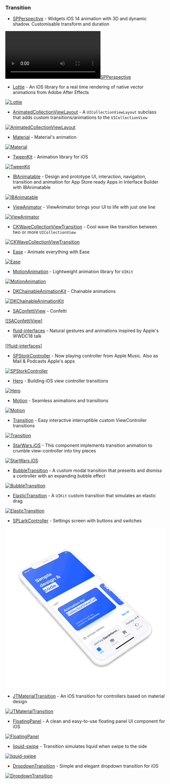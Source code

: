 ### Transition

* [SPPerspective](https://github.com/ivanvorobei/SPPerspective) - Widgets iOS 14 animation with 3D and dynamic shadow. Customisable transform and duration

[![SPPerspective](https://cdn.ivanvorobei.by/github/spperspective/preview.mov)](https://github.com/ivanvorobei/SPPerspective)

* [Lottie](https://github.com/airbnb/lottie-ios) - An iOS library for a real time rendering of native vector animations from Adobe After Effects

[![Lottie](https://raw.githubusercontent.com/airbnb/lottie-ios/master/_Gifs/Examples2.gif)](https://github.com/airbnb/lottie-ios)

* [AnimatedCollectionViewLayout](https://github.com/KelvinJin/AnimatedCollectionViewLayout) - A `UICollectionViewLayout` subclass that adds custom transitions/animations to the `UICollectionView`

[![AnimatedCollectionViewLayout](https://camo.githubusercontent.com/7b304623ffbb82b31d5c6ee02e03fffdc1d9bb84/687474703a2f2f692e696d6775722e636f6d2f6a6f4131656d422e676966)](https://github.com/KelvinJin/AnimatedCollectionViewLayout)

* [Material](https://github.com/CosmicMind/Material) - Material's animation

[![Material](https://camo.githubusercontent.com/050636f4d1d1ce90fd68a20a098573af3be0ff53/687474703a2f2f7777772e636f736d69636d696e642e636f6d2f6d6f74696f6e2f70726f6a656374732f70686f746f732e676966)](https://github.com/CosmicMind/Material)

* [TweenKit](https://github.com/SteveBarnegren/TweenKit) - Animation library for iOS

[![TweenKit](https://cloud.githubusercontent.com/assets/6288713/25148841/31245f10-2474-11e7-927d-4045fb88ad52.gif)](https://github.com/SteveBarnegren/TweenKit)

* [IBAnimatable](https://github.com/IBAnimatable/IBAnimatable) - Design and prototype UI, interaction, navigation, transition and animation for App Store ready Apps in Interface Builder with IBAnimatable

[![IBAnimatable](https://raw.githubusercontent.com/IBAnimatable/IBAnimatable-Misc/master/IBAnimatable/IBAnimatable.gif)](https://github.com/IBAnimatable/IBAnimatable)

* [ViewAnimator](https://github.com/marcosgriselli/ViewAnimator) - ViewAnimator brings your UI to life with just one line

[![ViewAnimator](https://camo.githubusercontent.com/1f76933a70dd39cb3f36f77519d8c163313e316a/68747470733a2f2f63646e2e6a7364656c6976722e6e65742f67682f6d6172636f7367726973656c6c692f56696577416e696d61746f7240636630363565393661633334633932343731306464383463373138656364336265313739616533372f5265736f75726365732f656e74697265566965772e737667)](https://github.com/marcosgriselli/ViewAnimator)

* [CKWaveCollectionViewTransition](https://github.com/CezaryKopacz/CKWaveCollectionViewTransition) - Cool wave like transition between two or more `UICollectionView`

[![CKWaveCollectionViewTransition](https://raw.githubusercontent.com/CezaryKopacz/CKWaveCollectionViewTransition/master/anim.gif)](https://github.com/CezaryKopacz/CKWaveCollectionViewTransition)

* [Ease](https://github.com/roberthein/Ease) - Animate everything with Ease

[![Ease](https://raw.githubusercontent.com/roberthein/Ease/master/Art/header.gif)](https://github.com/roberthein/Ease)

* [MotionAnimation](https://github.com/lkzhao/MotionAnimation) - Lightweight animation library for `UIKit`

[![MotionAnimation](https://raw.githubusercontent.com/lkzhao/MotionAnimation/master/imgs/demo.gif)](https://github.com/lkzhao/MotionAnimation)

* [DKChainableAnimationKit](https://github.com/Draveness/DKChainableAnimationKit) - Chainable animations

[![DKChainableAnimationKit](https://raw.githubusercontent.com/draveness/DKChainableAnimationKit/master/Gifs/Demo2.gif)](https://github.com/Draveness/DKChainableAnimationKit)

* [SAConfettiView](https://github.com/sudeepag/SAConfettiView) - Confetti

[![SAConfettiView]](https://github.com/sudeepag/SAConfettiView)

* [fluid-interfaces](https://github.com/nathangitter/fluid-interfaces) - Natural gestures and animations inspired by Apple's WWDC18 talk

[![fluid-interfaces]](https://github.com/nathangitter/fluid-interfaces)

* [SPStorkController](https://github.com/ivanvorobei/SPStorkController) - Now playing controller from Apple Music. Also as Mail & Podcasts Apple's apps

[![SPStorkController](https://raw.githubusercontent.com/ivanvorobei/SPStorkController/master/Resources/Preview.gif)](https://github.com/ivanvorobei/SPStorkController)

* [Hero](https://github.com/HeroTransitions/Hero) - Building iOS view controller transitions

[![Hero](https://camo.githubusercontent.com/ad3b44a1f8c9ad51ba120b6281b03335bd78bb22/68747470733a2f2f63646e2e7261776769742e636f6d2f6c6b7a68616f2f4865726f2f656262336632632f5265736f75726365732f66656174757265732e737667)](https://github.com/HeroTransitions/Hero)

* [Motion](https://github.com/CosmicMind/Motion) - Seamless animations and transitions

[![Motion](https://camo.githubusercontent.com/050636f4d1d1ce90fd68a20a098573af3be0ff53/687474703a2f2f7777772e636f736d69636d696e642e636f6d2f6d6f74696f6e2f70726f6a656374732f70686f746f732e676966)](https://github.com/CosmicMind/Motion)

* [Transition](https://github.com/Touchwonders/Transition) - Easy interactive interruptible custom ViewController transitions

[![Transition](https://raw.githubusercontent.com/Touchwonders/Transition/master/Documentation/artwork/tabbar.gif)](https://github.com/Touchwonders/Transition)

* [StarWars.iOS](https://github.com/Yalantis/StarWars.iOS) - This component implements transition animation to crumble view-controller into tiny pieces

[![StarWars.iOS](https://raw.githubusercontent.com/Yalantis/StarWars.iOS/master/preview.gif)](https://github.com/Yalantis/StarWars.iOS)

* [BubbleTransition](https://github.com/andreamazz/BubbleTransition) - A custom modal transition that presents and dismiss a controller with an expanding bubble effect

[![BubbleTransition](https://raw.githubusercontent.com/andreamazz/BubbleTransition/master/assets/screenshot.gif)](https://github.com/andreamazz/BubbleTransition)

* [ElasticTransition](https://github.com/lkzhao/ElasticTransition) - A `UIKit` custom transition that simulates an elastic drag

[![ElasticTransition](https://raw.githubusercontent.com/lkzhao/ElasticTransition/master/imgs/demo.gif)](https://github.com/lkzhao/ElasticTransition)

* [SPLarkController](https://github.com/ivanvorobei/SPLarkController) - Settings screen with buttons and switches

[![SPLarkController](https://raw.githubusercontent.com/ivanvorobei/SPLarkController/master/Resources/Preview.gif)](https://github.com/ivanvorobei/SPLarkController)

* [JTMaterialTransition](https://github.com/jonathantribouharet/JTMaterialTransition) - An iOS transition for controllers based on material design

[![JTMaterialTransition](https://raw.githubusercontent.com/jonathantribouharet/JTMaterialTransition/master/Screens/example.gif)](https://github.com/jonathantribouharet/JTMaterialTransition)

* [FloatingPanel](https://github.com/SCENEE/FloatingPanel) - A clean and easy-to-use floating panel UI component for iOS

[![FloatingPanel](https://raw.githubusercontent.com/SCENEE/FloatingPanel/master/assets/maps.gif)](https://github.com/SCENEE/FloatingPanel)

* [liquid-swipe](https://github.com/Cuberto/liquid-swipe) - Transition simulates liquid when swipe to the side

[![liquid-swipe](https://raw.githubusercontent.com/Cuberto/liquid-swipe/master/Screenshots/animation.gif)](https://github.com/Cuberto/liquid-swipe)

* [DropdownTransition](https://github.com/nugmanoff/DropdownTransition) - Simple and elegant dropdown transition for iOS

[![DropdownTransition](https://raw.githubusercontent.com/nugmanoff/DropdownTransition/master/Resources/demo-default.gif)](https://github.com/nugmanoff/DropdownTransition)